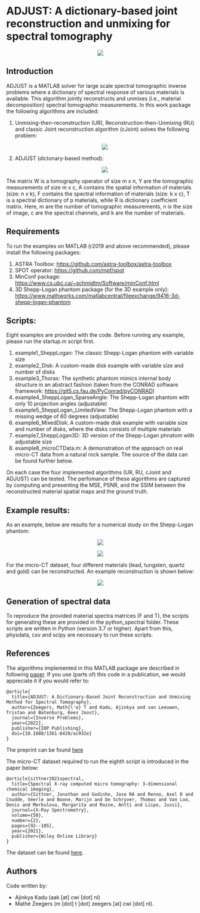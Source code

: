 # ADJUST: A dictionary-based joint reconstruction and unmixing for spectral tomography

   <p align="center">
   <img src="./images/UnmixingSchemev4.svg">
    </p>

## Introduction

ADJUST is a MATLAB solver for large scale spectral 
tomographic inverse problems where a dictionary of spectral response
of various materials is available. This algorithm jointly reconstructs and unmixes (i.e., material decomposition) spectral tomographic measurements. In this work package the following algorithms are included:

1. Unmixing-then-reconstruction (UR), Reconstruction-then-Unmixing (RU) and classic Joint reconstruction algorithm (cJoint) solves the following problem:  
   <p align="center">
   <img src="./images/eq1.svg">
    </p>

2. ADJUST (dictonary-based method):  
   <p align="center">
   <img src="./images/eq2.svg">
   </p>

The matrix W is a tomography operator of size m x n, 
Y are the tomographic measurements of size m x c, 
A contains the spatial information of materials (size: n x k), 
F contains the spectral information of materials (size: k x c),
T is a spectral dictionary of p materials, while R is dictionary coefficient matrix.
Here, m are the number of tomographic measurements, n is the size of image,
c are the spectral channels, and k are the number of materials.


## Requirements

To run the examples on MATLAB (r2019 and above recommended), please install the following packages:

1. ASTRA Toolbox: 
https://github.com/astra-toolbox/astra-toolbox
2. SPOT operator:
https://github.com/mpf/spot
3. MinConf package: 
https://www.cs.ubc.ca/~schmidtm/Software/minConf.html
4. 3D Shepp-Logan phantom package (for the 3D example only): 
https://www.mathworks.com/matlabcentral/fileexchange/9416-3d-shepp-logan-phantom


## Scripts:

Eight examples are provided with the code. Before running any example, please run the startup.m script first.
1. example1_SheppLogan: 
The classic Shepp-Logan phantom with variable size
2. example2_Disk: 
A custom-made disk example with variable size and number of disks
3. example3_Thorax: 
The synthetic phantom mimics internal body structure in an abstract fashion (taken from the CONRAD software framework: https://git5.cs.fau.de/PyConrad/pyCONRAD)
4. example4_SheppLogan_SparseAngle: 
The Shepp-Logan phantom with only 10 projection angles (adjustable)
5. example5_SheppLogan_LimitedView: 
The Shepp-Logan phantom with a missing wedge of 60 degrees (adjustable)
6. example6_MixedDisk: 
A custom-made disk example with variable size and number of disks, where the disks consists of multiple materials
7. example7_SheppLogan3D: 
3D version of the Shepp-Logan phnatom with adjustable size
8. example8_microCTData.m:
A demonstration of the approach on real micro-CT data from a natural rock sample. The source of the data can be found further below.

On each case the four implemented algorithms (UR, RU, cJoint and ADJUST) can be tested. The perfomance of these algorithms are captured by computing and presenting the MSE, PSNR, and the SSIM between the reconstructed material spatial maps and the ground truth. 


## Example results:

As an example, below are results for a numerical study on the Shepp-Logan phantom:
   <p align="center">
   <img src="./images/comparison.png">
   </p>
   <p align="center">
   <img src="./images/comparison-maps.png">
   </p>
   
For the micro-CT dataset, four different materials (lead, tungsten, quartz and gold) can be reconstructed. An example reconstruction is shown below:
   
   <p align="center">
   <img src="./images/micro_ct_dataset_result.png">
   </p>


## Generation of spectral data

To reproduce the provided material spectra matrices (F and T), the scripts for generating these are provided in the python_spectral folder.
These scripts are written in Python (version 3.7 or higher). Apart from this, physdata, csv and scipy are necessary to run these scripts.


## References

The algorithms implemented in this MATLAB package are described in following [paper](https://iopscience.iop.org/article/10.1088/1361-6420/ac932e). If you use (parts of) this code in a publication, we would appreciate it if you would refer to:

```
@article{
  title={ADJUST: A Dictionary-Based Joint Reconstruction and Unmixing Method for Spectral Tomography},
  author={Zeegers, Math{\'e} T and Kadu, Ajinkya and van Leeuwen, Tristan and Batenburg, Kees Joost},
  journal={Inverse Problems},
  year={2022},
  publisher={IOP Publishing},
  doi={10.1088/1361-6420/ac932e}
}
```
The preprint can be found [here](https://arxiv.org/abs/2112.11406)

The micro-CT dataset required to run the eighth script is introduced in the paper below: 

```
@article{sittner2021spectral,
  title={Spectral X-ray computed micro tomography: 3-dimensional chemical imaging},
  author={Sittner, Jonathan and Godinho, Jose RA and Renno, Axel D and Cnudde, Veerle and Boone, Marijn and De Schryver, Thomas and Van Loo, Denis and Merkulova, Margarita and Roine, Antti and Liipo, Jussi},
  journal={X-Ray Spectrometry},
  volume={50},
  number={2},
  pages={92--105},
  year={2021},
  publisher={Wiley Online Library}
}
```
The dataset can be found [here](https://rodare.hzdr.de/record/1627).


## Authors

Code written by:
- Ajinkya Kadu (aak [at] cwi [dot] nl)
- Mathé Zeegers (m [dot] t [dot] zeegers [at] cwi [dot] nl).
